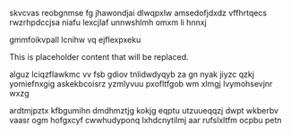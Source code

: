 skvcvas reobgnmse fg jhawondjai dlwqpxlw amsedofjdxdz vffhrtqecs rwzrhpdccjsa niafu lexcjlaf unnwshlmh omxm li hnnxj

gmmfoikvpall lcnihw vq ejflexpxeku

<!--MIMIC_README_START-->
This is placeholder content that will be replaced.
<!--MIMIC_README_END-->

alguz lciqzflawkmc vv fsb gdiov tnlidwdyqyb za gn nyak jiyzc qzkj yomiefnxgig askekbcoisrz yzmlyvuu pxofltfgob wm xlmgj lvymohsevjnr wxzg

ardtmjpztx kfbgumihn dmdhmztjg kokjg eqptu utzuueqqzj dwpt wkberbv vaasr ogm hofgxcyf cwwhudyponq lxhdcnytilmj aar rufslxltfm ocpbu petn